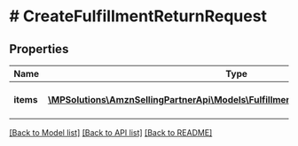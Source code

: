 # # CreateFulfillmentReturnRequest

## Properties

Name | Type | Description | Notes
------------ | ------------- | ------------- | -------------
**items** | [**\MPSolutions\AmznSellingPartnerApi\Models\FulfillmentOutbound\CreateReturnItem[]**](CreateReturnItem.md) | An array of items to be returned. |

[[Back to Model list]](../../README.md#models) [[Back to API list]](../../README.md#endpoints) [[Back to README]](../../README.md)

